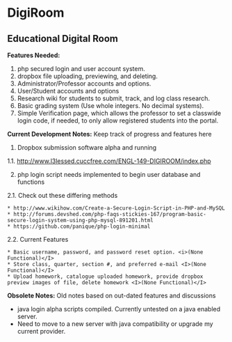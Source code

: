 # DigiRoom
Educational Digital Room
-------------------------

<b>Features Needed:</b> 

1. php secured login and user account system.
2. dropbox file uploading, previewing, and deleting.
3. Administrator/Professor accounts and options.
4. User/Student accounts and options
5. Research wiki for students to submit, track, and log class research.
6. Basic grading system (Use whole integers. No decimal systems).
7. Simple Verification page, which allows the professor to set a classwide login code, if needed, to only allow registered students into the portal.
  
<B>Current Development Notes:</B> Keep track of progress and features here

1.  Dropbox submission software alpha and running 

  1.1. http://www.l3lessed.cuccfree.com/ENGL-149-DIGIROOM/index.php  
  
2.  php login script needs implemented to begin user database and functions  

  2.1. Check out these differing methods 
  
    * http://www.wikihow.com/Create-a-Secure-Login-Script-in-PHP-and-MySQL 
    * http://forums.devshed.com/php-faqs-stickies-167/program-basic-secure-login-system-using-php-mysql-891201.html 
    * https://github.com/panique/php-login-minimal 

  2.2. Current Features 
  
    * Basic username, password, and password reset option. <i>(None Functional)</I>
    * Store class, quarter, section #, and preferred e-mail <I>(None Functional)</I>
    * Upload homework, catalogue uploaded homework, provide dropbox preview images of file, delete homework <I>(None Functional)</I>
  
<B>Obsolete Notes:</B> Old notes based on out-dated features and discussions

* java login alpha scripts compiled. Currently untested on a java enabled server. 
* Need to move to a new server with java compatibility or upgrade my current provider.
